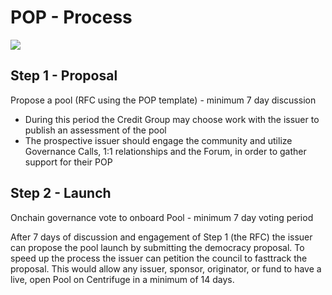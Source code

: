 # POP - Process
![](../CP5/Appendices/popv3s.png)

## Step 1 - Proposal

Propose a pool (RFC using the POP template) - minimum 7 day discussion
- During this period the Credit Group may choose work with the issuer to publish an assessment of the pool
- The prospective issuer should engage the community and utilize Governance Calls, 1:1 relationships and the Forum, in order to gather support for their POP
## Step 2 - Launch

Onchain governance vote to onboard Pool - minimum 7 day voting period

After 7 days of discussion and engagement of Step 1 (the RFC) the issuer can propose the pool launch by submitting the democracy proposal. To speed up the process the issuer can petition the council to fasttrack the proposal.
This would allow any issuer, sponsor, originator, or fund to have a live, open Pool on Centrifuge in a minimum of 14 days.
